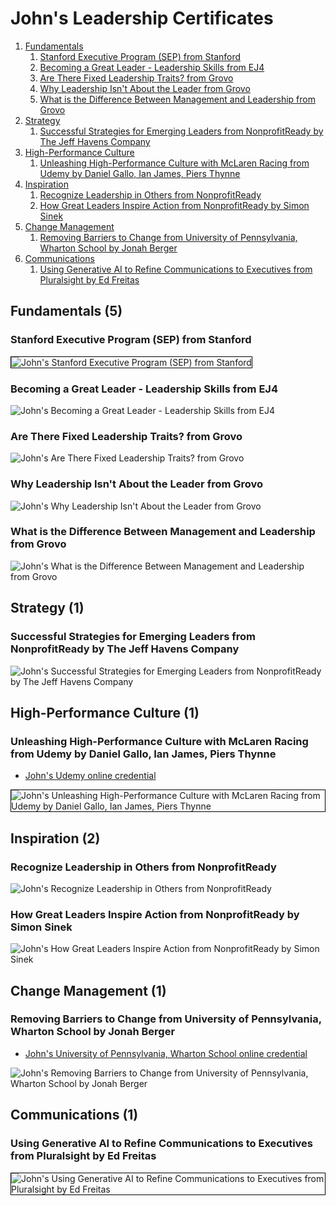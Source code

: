 # John's Leadership Certificates
1. [Fundamentals](#fundamentals-5)
    1. [Stanford Executive Program (SEP) from Stanford](#stanford-executive-program-sep-from-stanford)
    1. [Becoming a Great Leader - Leadership Skills from EJ4](#becoming-a-great-leader-leadership-skills-from-ej4)
    1. [Are There Fixed Leadership Traits? from Grovo](#are-there-fixed-leadership-traits-from-grovo)
    1. [Why Leadership Isn't About the Leader from Grovo](#why-leadership-isnt-about-the-leader-from-grovo)
    1. [What is the Difference Between Management and Leadership from Grovo](#what-is-the-difference-between-management-and-leadership-from-grovo)
1. [Strategy](#strategy-1)
    1. [Successful Strategies for Emerging Leaders from NonprofitReady by The Jeff Havens Company](#successful-strategies-for-emerging-leaders-from-nonprofitready-by-the-jeff-havens-company)
1. [High-Performance Culture](#high-performance-culture-1)
    1. [Unleashing High-Performance Culture with McLaren Racing from Udemy by Daniel Gallo, Ian James, Piers Thynne](#unleashing-high-performance-culture-with-mclaren-racing-from-udemy-by-daniel-gallo-ian-james-piers-thynne)
1. [Inspiration](#inspiration-2)
    1. [Recognize Leadership in Others from NonprofitReady](#recognize-leadership-in-others-from-nonprofitready)
    1. [How Great Leaders Inspire Action from NonprofitReady by Simon Sinek](#how-great-leaders-inspire-action-from-nonprofitready-by-simon-sinek)
1. [Change Management](#change-management-1)
    1. [Removing Barriers to Change from University of Pennsylvania, Wharton School by Jonah Berger](#removing-barriers-to-change-from-university-of-pennsylvania-wharton-school-by-jonah-berger)
1. [Communications](#communications-1)
    1. [Using Generative AI to Refine Communications to Executives from Pluralsight by Ed Freitas](#using-generative-ai-to-refine-communications-to-executives-from-pluralsight-by-ed-freitas)
## Fundamentals (5)
### Stanford Executive Program (SEP) from Stanford

<img src="../cert_management_stanford-executive-program-sep_stanford_2023-02-18.png" alt="John's Stanford Executive Program (SEP) from Stanford" style="border:1px solid #000000" />

### Becoming a Great Leader - Leadership Skills from EJ4

![John's Becoming a Great Leader - Leadership Skills from EJ4](cert_leadership_becoming-a-great-leader-leadership-skills_nonprofitready_ej4_2024-07-28.png)

### Are There Fixed Leadership Traits? from Grovo

![John's Are There Fixed Leadership Traits? from Grovo](cert_leadership_are-there-fixed-leadership-traits_nonprofitready_2024-03-06.png)

### Why Leadership Isn't About the Leader from Grovo

![John's Why Leadership Isn't About the Leader from Grovo](cert_leadership_why-leadership-isnt-about-the-leader_nonprofitready_2024-03-06.png)

### What is the Difference Between Management and Leadership from Grovo

![John's What is the Difference Between Management and Leadership from Grovo](cert_leadership_what-is-the-difference-between-management-and-leadership_nonprofitready_2024-03-06.png)

## Strategy (1)
### Successful Strategies for Emerging Leaders from NonprofitReady by The Jeff Havens Company

![John's Successful Strategies for Emerging Leaders from NonprofitReady by The Jeff Havens Company](cert_leadership_successful-strategies-for-emerging-leaders_nonprofitready_2024-03-07.png)

## High-Performance Culture (1)
### Unleashing High-Performance Culture with McLaren Racing from Udemy by Daniel Gallo, Ian James, Piers Thynne
* [John's Udemy online credential](http://ude.my/UC-445d4710-ad37-40c3-b710-6491eca3adb3/)

<img src="../cert_leadership_culture_unleashing-high-performance-culture-with-mclaren_udemy_mclaren_cert-UC-445d4710-ad37-40c3-b710-6491eca3adb3_2025-09-24.jpg" alt="John's Unleashing High-Performance Culture with McLaren Racing from Udemy by Daniel Gallo, Ian James, Piers Thynne" style="border:1px solid #000000" />

## Inspiration (2)
### Recognize Leadership in Others from NonprofitReady

![John's Recognize Leadership in Others from NonprofitReady](cert_leadership_recognize-leadership-in-others_nonprofitready_2024-03-06.png)

### How Great Leaders Inspire Action from NonprofitReady by Simon Sinek

![John's How Great Leaders Inspire Action from NonprofitReady by Simon Sinek](cert_leadership_simon-sinek-how-great-leaders-inspire-action_nonprofitready_2024-03-06.png)

## Change Management (1)
### Removing Barriers to Change from University of Pennsylvania, Wharton School by Jonah Berger
* [John's University of Pennsylvania, Wharton School online credential](https://coursera.org/verify/JN1TH83RD9CY)

![John's Removing Barriers to Change from University of Pennsylvania, Wharton School by Jonah Berger](cert_leadership_change-management_removing-barries-to-change_wharton_jonah-berger_cert-JN1TH83RD9CY_2024-08-04.png)

## Communications (1)
### Using Generative AI to Refine Communications to Executives from Pluralsight by Ed Freitas

<img src="../cert_leadership_communications_using-generative-ai-to-refine-communications-to-executives_pluralsight_ed-freitas_2024-07-28.png" alt="John's Using Generative AI to Refine Communications to Executives from Pluralsight by Ed Freitas" style="border:1px solid #000000" />

